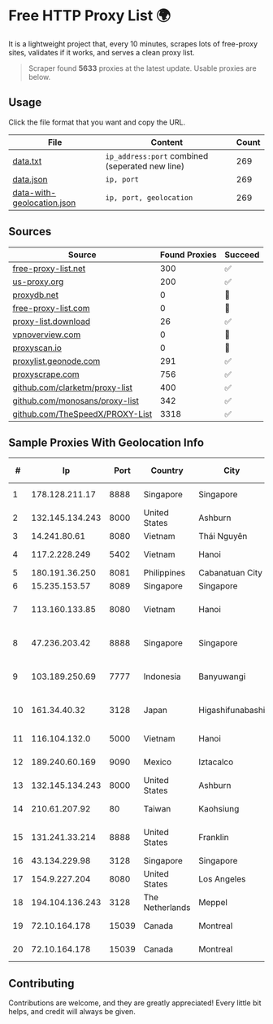 
# Free HTTP Proxy List 🌍

It is a lightweight project that, every 10 minutes, scrapes lots of free-proxy sites, validates if it works, and serves a clean proxy list.


> Scraper found **5633** proxies at the latest update. Usable proxies are below.

## Usage

Click the file format that you want and copy the URL.


|File|Content|Count|
|----|-------|-----|
|[data.txt](https://raw.githubusercontent.com/themiralay/Proxy-List-World/master/data.txt)|`ip_address:port` combined (seperated new line)|269|
|[data.json](https://raw.githubusercontent.com/themiralay/Proxy-List-World/master/data.json)|`ip, port`|269|
|[data-with-geolocation.json](https://raw.githubusercontent.com/themiralay/Proxy-List-World/master/data-with-geolocation.json)|`ip, port, geolocation`|269|

## Sources

|Source|Found Proxies|Succeed|
|------|-------------|-------|
|[free-proxy-list.net](https://free-proxy-list.net)|300|✅|
|[us-proxy.org](https://www.us-proxy.org)|200|✅|
|[proxydb.net](http://proxydb.net)|0|🚫|
|[free-proxy-list.com](https://free-proxy-list.com/?page=&port=&type%5B%5D=http&type%5B%5D=https&up_time=0&search=Search)|0|🚫|
|[proxy-list.download](https://www.proxy-list.download/HTTP)|26|✅|
|[vpnoverview.com](https://vpnoverview.com/privacy/anonymous-browsing/free-proxy-servers)|0|🚫|
|[proxyscan.io](https://www.proxyscan.io)|0|🚫|
|[proxylist.geonode.com](https://proxylist.geonode.com/api/proxy-list?limit=300&page=1&sort_by=lastChecked&sort_type=desc&protocols=http,https)|291|✅|
|[proxyscrape.com](https://api.proxyscrape.com/v2/?request=displayproxies&protocol=http&timeout=10000&country=all&ssl=all&anonymity=all)|756|✅|
|[github.com/clarketm/proxy-list](https://raw.githubusercontent.com/clarketm/proxy-list/master/proxy-list-raw.txt)|400|✅|
|[github.com/monosans/proxy-list](https://raw.githubusercontent.com/monosans/proxy-list/main/proxies/http.txt)|342|✅|
|[github.com/TheSpeedX/PROXY-List](https://raw.githubusercontent.com/TheSpeedX/PROXY-List/master/http.txt)|3318|✅|


## Sample Proxies With Geolocation Info

|#|Ip|Port|Country|City|Internet Service Provider|
|-|--|----|-------|----|-------------------------|
|1|178.128.211.17|8888|Singapore|Singapore|DigitalOcean, LLC|
|2|132.145.134.243|8000|United States|Ashburn|Oracle Corporation|
|3|14.241.80.61|8080|Vietnam|Thái Nguyên|VNPT|
|4|117.2.228.249|5402|Vietnam|Hanoi|Viettel Corporation|
|5|180.191.36.250|8081|Philippines|Cabanatuan City|Globe Telecom|
|6|15.235.153.57|8089|Singapore|Singapore|OVH Hosting|
|7|113.160.133.85|8080|Vietnam|Hanoi|VietNam Post and Telecom Corporation|
|8|47.236.203.42|8888|Singapore|Singapore|Alibaba (US) Technology Co., Ltd.|
|9|103.189.250.69|7777|Indonesia|Banyuwangi|PT Pandawa Lima Java Network|
|10|161.34.40.32|3128|Japan|Higashifunabashi|NTT PC Communications, Inc.|
|11|116.104.132.0|5000|Vietnam|Hanoi|Viettel Corporation|
|12|189.240.60.169|9090|Mexico|Iztacalco|Uninet S.A. de C.V.|
|13|132.145.134.243|8000|United States|Ashburn|Oracle Corporation|
|14|210.61.207.92|80|Taiwan|Kaohsiung|Chunghwa Telecom Co., Ltd.|
|15|131.241.33.214|8888|United States|Franklin|Cincinnati Bell Telephone Company LLC|
|16|43.134.229.98|3128|Singapore|Singapore|Aceville Pte.ltd|
|17|154.9.227.204|8080|United States|Los Angeles|Cogent Communications|
|18|194.104.136.243|3128|The Netherlands|Meppel|Stark Industries Solutions LTD|
|19|72.10.164.178|15039|Canada|Montreal|GloboTech Communications|
|20|72.10.164.178|15039|Canada|Montreal|GloboTech Communications|



## Contributing

Contributions are welcome, and they are greatly appreciated! Every
little bit helps, and credit will always be given.

